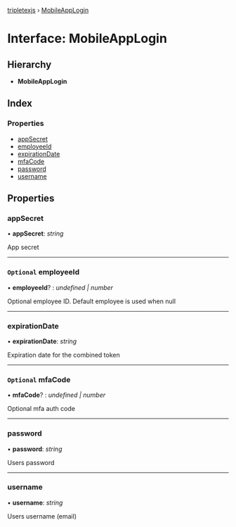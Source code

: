 [tripletexjs](../README.md) › [MobileAppLogin](mobileapplogin.md)

# Interface: MobileAppLogin

## Hierarchy

* **MobileAppLogin**

## Index

### Properties

* [appSecret](mobileapplogin.md#appsecret)
* [employeeId](mobileapplogin.md#optional-employeeid)
* [expirationDate](mobileapplogin.md#expirationdate)
* [mfaCode](mobileapplogin.md#optional-mfacode)
* [password](mobileapplogin.md#password)
* [username](mobileapplogin.md#username)

## Properties

###  appSecret

• **appSecret**: *string*

App secret

___

### `Optional` employeeId

• **employeeId**? : *undefined | number*

Optional employee ID. Default employee is used when null

___

###  expirationDate

• **expirationDate**: *string*

Expiration date for the combined token

___

### `Optional` mfaCode

• **mfaCode**? : *undefined | number*

Optional mfa auth code

___

###  password

• **password**: *string*

Users password

___

###  username

• **username**: *string*

Users username (email)
